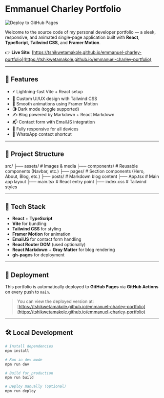 # Emmanuel Charley Portfolio
![Deploy to GitHub Pages](https://github.com/Tshikwetamakole/emmanuel-charley-portfolio/actions/workflows/deploy.yml/badge.svg)


Welcome to the source code of my personal developer portfolio — a sleek, responsive, and animated single-page application built with **React**, **TypeScript**, **Tailwind CSS**, and **Framer Motion**.

👉 **Live Site:** [https://tshikwetamakole.github.io/emmanuel-charley-portfolio](https://tshikwetamakole.github.io/emmanuel-charley-portfolio)

---

## 🚀 Features

- ⚡ Lightning-fast Vite + React setup
- 🎨 Custom UI/UX design with Tailwind CSS
- 💫 Smooth animations using Framer Motion
- 🌗 Dark mode (toggle supported)
- ✍️ Blog powered by Markdown + React Markdown
- 📬 Contact form with EmailJS integration
- 📱 Fully responsive for all devices
- 💬 WhatsApp contact shortcut

---

## 📁 Project Structure

src/
├── assets/ # Images & media
├── components/ # Reusable components (Navbar, etc.)
├── pages/ # Section components (Hero, About, Blog, etc.)
├── posts/ # Markdown blog content
├── App.tsx # Main app layout
├── main.tsx # React entry point
├── index.css # Tailwind styles


---

## 🔧 Tech Stack

- **React** + **TypeScript**
- **Vite** for bundling
- **Tailwind CSS** for styling
- **Framer Motion** for animation
- **EmailJS** for contact form handling
- **React Router DOM** (used optionally)
- **React Markdown** + **Gray Matter** for blog rendering
- **gh-pages** for deployment

---

## 🚀 Deployment

This portfolio is automatically deployed to **GitHub Pages** via **GitHub Actions** on every push to `main`.

> You can view the deployed version at:  
> [https://tshikwetamakole.github.io/emmanuel-charley-portfolio](https://tshikwetamakole.github.io/emmanuel-charley-portfolio)

---

## 🛠 Local Development

```bash
# Install dependencies
npm install

# Run in dev mode
npm run dev

# Build for production
npm run build

# Deploy manually (optional)
npm run deploy
